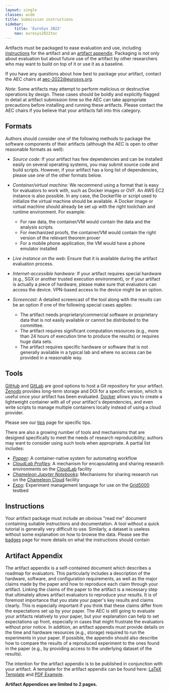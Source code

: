 ```yaml
---
layout: single
classes: wide
title: Submission instructions
sidebar:
    title: 'EuroSys 2022'
    nav: eurosys2022toc
---
```


Artifacts must be packaged to ease evaluation and use, including [instructions](#instructions) for the artifact and an [artifact appendix](#artifact-appendix).
Packaging is not only about evaluation but about future use of the artifact by other researchers who may want to build on top of it or use it as a baseline.

If you have any questions about how best to package your artifact, contact the AEC chairs at [aec-2022@eurosys.org](mailto:aec-2022@eurosys.org).

*Note*: Some artifacts may attempt to perform malicious or destructive operations by design.
These cases should be boldly and explicitly flagged in detail at artifact submission time so the AEC can take appropriate precautions before installing and running
these artifacts. Please contact the AEC chairs if you believe that your artifacts fall into this category.


## Formats

Authors should consider one of the following methods to package the software components of their artifacts
(although the AEC is open to other reasonable formats as well):

- *Source code:* If your artifact has few dependencies and can be installed easily on several operating systems,
  you may submit source code and build scripts. However, if your artifact has a long list of dependencies, please use one of the other formats below.

- *Container/virtual machine:* We recommend using a format that is easy for evaluators to work with, such as Docker images or OVF.
  An AWS EC2 instance is also possible. In any case, the Dockerfile or script used to initialize the virtual machine should be available.
  A Docker image or virtual machine should already be set up with the right toolchain and runtime environment. For example:
    - For raw data, the container/VM would contain the data and the analysis scripts.
    - For mechanized proofs, the container/VM would contain the right version of the relevant theorem prover
    - For a mobile phone application, the VM would have a phone emulator installed

- *Live instance on the web:* Ensure that it is available during the artifact evaluation process.

- *Internet-accessible hardware:* If your artifact requires special hardware (e.g., SGX or another trusted execution environment),
  or if your artifact is actually a piece of hardware, please make sure that evaluators can access the device. VPN-based access to the device might be an option.

- *Screencast:* A detailed screencast of the tool along with the results can be an option if one of the following special cases applies:
   - The artifact needs proprietary/commercial software or proprietary data that is not easily available or cannot be distributed to the committee.
   - The artifact requires significant computation resources (e.g., more than 24 hours of execution time to produce the results) or requires huge data sets.
   - The artifact requires specific hardware or software that is not generally available in a typical lab and where no access can be provided in a reasonable way.


## Tools

[GitHub](https://github.com) and [GitLab](https://gitlab.com) are good options to host a Git repository for your artifact.
[Zenodo](https://zenodo.org) provides long-term storage and DOI for a specific version, which is useful once your artifact has been evaluated.
[Docker](https://docs.docker.com/get-started/overview/) allows you to create a lightweight container with all of your artifact's dependencies,
and even write scripts to manage multiple containers locally instead of using a cloud provider.

Please see our [tips](tips) page for specific tips.

There are also a growing number of tools and mechanisms that are designed specifically to meet the needs of research reproducibility;
authors may want to consider using such tools when appropriate. A partial list includes:
- *[Popper](https://getpopper.io/):* A container-native system for automating workflow
- *[CloudLab Profiles](https://docs.cloudlab.us/repeatable-research.html):* A mechanism for encapsulating and sharing research environments on the [CloudLab](https://cloudlab.us) facility
- *[Chameleon Jupyter Notebooks](https://www.chameleoncloud.org/blog/2020/10/20/tips-and-tricks-packaging-experiments-reproducibility/):*
  Mechanisms for sharing research run on the [Chameleon Cloud](https://www.chameleoncloud.org/) facility
- *[Expo](http://expo.gforge.inria.fr/):* Experiment management language for use on the [Grid5000](https://www.grid5000.fr) testbed


## Instructions

Your artifact package must include an obvious "read me" document containing suitable instructions and documentation.
A tool without a quick tutorial is generally very difficult to use. Similarly, a dataset is useless without some explanation on how to browse the data.
Please see the [badges](badges) page for more details on what the instructions should contain


## Artifact Appendix

The artifact appendix is a self-contained document which describes a roadmap for evaluators.
This particularly includes a description of the hardware, software, and configuration requirements,
as well as the major claims made by the paper and how to reproduce each claim through your artifact.
Linking the claims of the paper to the artifact is a necessary step that ultimately allows artifact evaluators to reproduce your results.
It is of foremost importance that you state your paper's key results and claims clearly.
This is especially important if you think that these claims differ from the expectations set up by your paper.
The AEC is still going to evaluate your artifacts relatively to your paper, but your explanation can help to set expectations up front,
especially in cases that might frustrate the evaluators without prior notice.
In addition, an artifact appendix must provide details on the time and hardware resources (e.g., storage) required to run the experiments in your paper.
If possible, the appendix should also describe how to compare the results of a reproduced experiment to the ones found in the paper (e.g., by providing access to the underlying dataset of the results).

The intention for the artifact appendix is to be published in conjunction with your artifact.
A template for the artifact appendix can be found here: [LaTeX Template](appendix/EuroSys22_ArtifactAppendix_template.tex)
and [PDF Example](appendix/EuroSys22_ArtifactAppendix_template.pdf).

**Artifact Appendices are limited to 2 pages.**
